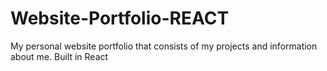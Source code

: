 # Website-Portfolio-REACT
My personal website portfolio that consists of my projects and information about me. Built in React 

